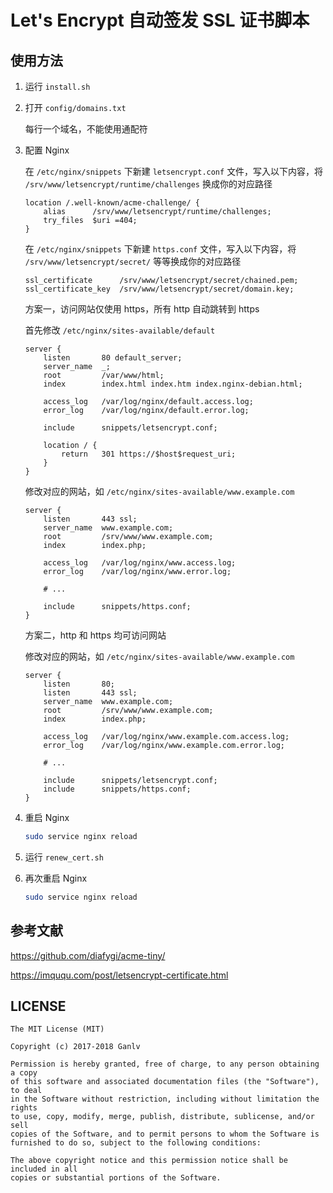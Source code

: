 # Let's Encrypt 自动签发 SSL 证书脚本

## 使用方法

1. 运行 `install.sh`

2. 打开 `config/domains.txt`

    每行一个域名，不能使用通配符

3. 配置 Nginx

    在 `/etc/nginx/snippets` 下新建 `letsencrypt.conf` 文件，写入以下内容，将 `/srv/www/letsencrypt/runtime/challenges` 换成你的对应路径
    
    ```nginx
    location /.well-known/acme-challenge/ {
        alias      /srv/www/letsencrypt/runtime/challenges;
        try_files  $uri =404;
    }
    ```
    
    在 `/etc/nginx/snippets` 下新建 `https.conf` 文件，写入以下内容，将 `/srv/www/letsencrypt/secret/` 等等换成你的对应路径

    ```nginx
    ssl_certificate      /srv/www/letsencrypt/secret/chained.pem;
    ssl_certificate_key  /srv/www/letsencrypt/secret/domain.key;
    ```
    
    方案一，访问网站仅使用 https，所有 http 自动跳转到 https

    首先修改 `/etc/nginx/sites-available/default`

    ```nginx
    server {
        listen       80 default_server;
        server_name  _;
        root         /var/www/html;
        index        index.html index.htm index.nginx-debian.html;

        access_log   /var/log/nginx/default.access.log;
        error_log    /var/log/nginx/default.error.log;

        include      snippets/letsencrypt.conf;

        location / {
            return   301 https://$host$request_uri;
        }
    }
    ```

    修改对应的网站，如 `/etc/nginx/sites-available/www.example.com`

    ```nginx
    server {
        listen       443 ssl;
        server_name  www.example.com;
        root         /srv/www/www.example.com;
        index        index.php;

        access_log   /var/log/nginx/www.access.log;
        error_log    /var/log/nginx/www.error.log;
        
        # ...

        include      snippets/https.conf;
    }
    ```

    方案二，http 和 https 均可访问网站
    
    修改对应的网站，如 `/etc/nginx/sites-available/www.example.com`

    ```nginx
    server {
        listen       80;
        listen       443 ssl;
        server_name  www.example.com;
        root         /srv/www/www.example.com;
        index        index.php;

        access_log   /var/log/nginx/www.example.com.access.log;
        error_log    /var/log/nginx/www.example.com.error.log;
        
        # ...

        include      snippets/letsencrypt.conf;
        include      snippets/https.conf;
    }
    ```

4. 重启 Nginx

    ```bash
    sudo service nginx reload
    ```

5. 运行 `renew_cert.sh`

6. 再次重启 Nginx

    ```bash
    sudo service nginx reload
    ```

## 参考文献

<https://github.com/diafygi/acme-tiny/>

<https://imququ.com/post/letsencrypt-certificate.html>

## LICENSE

    The MIT License (MIT)

    Copyright (c) 2017-2018 Ganlv

    Permission is hereby granted, free of charge, to any person obtaining a copy
    of this software and associated documentation files (the "Software"), to deal
    in the Software without restriction, including without limitation the rights
    to use, copy, modify, merge, publish, distribute, sublicense, and/or sell
    copies of the Software, and to permit persons to whom the Software is
    furnished to do so, subject to the following conditions:

    The above copyright notice and this permission notice shall be included in all
    copies or substantial portions of the Software.
